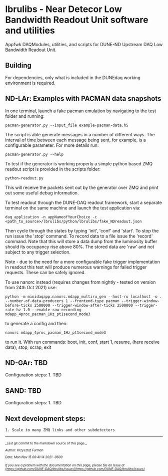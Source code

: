 # lbrulibs - Near Detecor Low Bandwidth Readout Unit software and utilities 
Appfwk DAQModules, utilities, and scripts for DUNE-ND Upstream DAQ Low Bandwidth Readout Unit.

## Building

For dependencies, only what is included in the DUNEdaq working environment is required.

## ND-LAr: Examples with PACMAN data snapshots
In one terminal, launch a fake pacman emulation by navigating to the test folder and running:

    pacman-generator.py --input_file example-pacman-data.h5

The script is able generate messages in a number of different ways. The interval of time between each message being sent, for example,
is a configurable parameter. For more details run:

    pacman-generator.py --help

To test if the generator is working properly a simple python based ZMQ readout script is provided in the scripts folder:

    python-readout.py

This will receive the packets sent out by the generator over ZMQ and print out some useful debug information.

To test readout through the DUNE-DAQ readout framework, start a separate terminal on the same machine and launch the test application via:

    daq_application -n appNameofYourChoice -c <path_to_source>/lbrulibs/python/lbrulibs/fake_NDreadout.json
    
Then cycle through the states by typing 'init', 'conf' and 'start'. To stop the run issue the 'stop' command. To record data to a file
issue the 'record' command. Note that this will store a data dump from the luminosity buffer should its occupancy rise above 80%. The stored
data are 'raw' and not subject to any trigger selection.

Note - due to the need for a more configurable fake trigger implementation in readout this test will produce numerous warnings for failed trigger
requests. These can be safely ignored.

To use nanorc instead (requires changes from nightly - tested on version from 24th Oct 2021) use:

    python -m minidaqapp.nanorc.mdapp_multiru_gen --host-ru localhost -o . --number-of-data-producers 1 --frontend-type pacman --trigger-window-before-ticks 2500000 --trigger-window-after-ticks 2500000 --trigger-rate-hz 1.0 --enable-raw-recording mdapp_4proc_pacman_1Hz_pt1second_mode3

to generate a config and then:

    nanorc mdapp_4proc_pacman_1Hz_pt1second_mode3

to run it. With run commands: boot, init, conf, start 1, resume, (here receive data), stop, scrap, exit


## ND-GAr: TBD
Configuration steps:
    1. TBD

## SAND: TBD
Configuration steps:
    1. TBD


## Next development steps:
    1. Scale to many ZMQ links and other subdetectors


-----

<font size="1">
_Last git commit to the markdown source of this page:_


_Author: Krzysztof Furman_

_Date: Mon Nov 15 06:41:14 2021 -0600_

_If you see a problem with the documentation on this page, please file an Issue at [https://github.com/DUNE-DAQ/lbrulibs/issues](https://github.com/DUNE-DAQ/lbrulibs/issues)_
</font>

